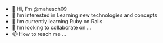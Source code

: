 - 👋 Hi, I’m @mahesch09
- 👀 I’m interested in Learning new technologies and concepts
- 🌱 I’m currently learning Ruby on Rails
- 💞️ I’m looking to collaborate on ...
- 📫 How to reach me ...

<!---
mahesch09/mahesch09 is a ✨ special ✨ repository because its `README.md` (this file) appears on your GitHub profile.
You can click the Preview link to take a look at your changes.
--->
